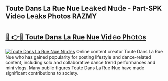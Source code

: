 ## Toute Dans La Rue Nue Le𝚊k𝚎d N𝚞𝚍e - Part-SPK Vid𝚎o Le𝚊ks Photos RAZMY

# <h2><a href="http://fb7c78.evod.top/?m=Toute+Dans+La+Rue+Nue">🔗 👉🔴 Toute Dans La Rue Nue Vid𝚎o Ph𝚘t𝚘s</a></h2>

[![Toute Dans La Rue Nue N𝚞d𝚎s](https://i.imgur.com/8V9OHl7.gif)](http://fb7c78.evod.top/?m=Toute+Dans+La+Rue+Nue)
Online content creator Toute Dans La Rue Nue who has gained popularity for posting lifestyle and dance-related content, including solo and collaborative dance trend performances and mini vlogs. Many public figures Toute Dans La Rue Nue have made significant contributions to society. 
